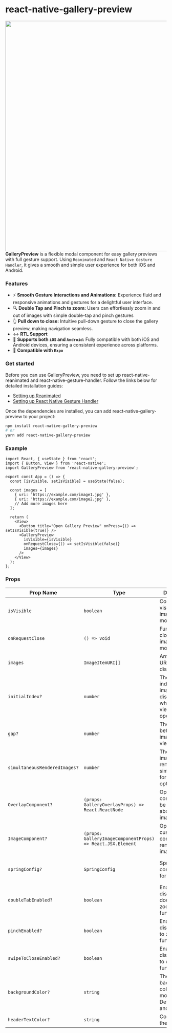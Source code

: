 


  
 # react-native-gallery-preview
  
  <div>
    <img align="right" height="720" src="https://raw.githubusercontent.com/chrizuuu/react-native-gallery-preview/main/example.gif">
  </div>

  **GalleryPreview** is a flexible modal component for easy gallery previews with full gesture support. Using `Reanimated` and `React Native Gesture Handler`, it gives a smooth and simple user experience for both iOS and Android.
  
  ### Features
  
  * ⚡  **Smooth Gesture Interactions and Animations:** Experience fluid and responsive animations and gestures for a delightful user interface.
  * 🔍 **Double Tap and Pinch to zoom:** Users can effortlessly zoom in and out of images with simple double-tap and pinch gestures
  * 👆 **Pull down to close:** Intuitive pull-down gesture to close the gallery preview, making navigation seamless.
  *  ↔️ **RTL Support**
  * 📱 **Supports both `iOS` and `Android`:** Fully compatible with both iOS and Android devices, ensuring a consistent experience across platforms.
  * 📱 **Compatible with `Expo`**
  ### Get started
  Before you can use GalleryPreview, you need to set up react-native-reanimated and react-native-gesture-handler. Follow the links below for detailed   installation guides:
  
  * [Setting up Reanimated](https://docs.swmansion.com/react-native-reanimated/docs/fundamentals/getting-started/#installation)
  * [Setting up React Native Gesture Handler](ht↔️tps://docs.swmansion.com/react-native-gesture-handler/docs/fundamentals/installation)

  Once the dependencies are installed, you can add react-native-gallery-preview to your project:
  
  ```sh
  npm install react-native-gallery-preview
  # or
  yarn add react-native-gallery-preview
  
  ```

### Example

```tsx
import React, { useState } from 'react';
import { Button, View } from 'react-native';
import GalleryPreview from 'react-native-gallery-preview';

export const App = () => {
  const [isVisible, setIsVisible] = useState(false);

  const images = [
    { uri: 'https://example.com/image1.jpg' },
    { uri: 'https://example.com/image2.jpg' },
    // Add more images here
  ];

  return (
    <View>
      <Button title="Open Gallery Preview" onPress={() => setIsVisible(true)} />
      <GalleryPreview
        isVisible={isVisible}
        onRequestClose={() => setIsVisible(false)}
        images={images}
      />
    </View>
  );
};
```

### Props

| Prop Name                  | Type                                      | Description                                                                                                                      | Default                                                                                                            |
|----------------------------|-------------------------------------------|----------------------------------------------------------------------------------------------------------------------------------|--------------------------------------------------------------------------------------------------------------------|
| `isVisible`                | `boolean`                                 | Controls the visibility of the image viewer modal.                                                                               | -                                                                                                                  |
| `onRequestClose`           | `() => void`                              | Function to close the image viewer modal.                                                                                        | -                                                                                                                  |
| `images`                   | `ImageItemURI[]`                          | Array of image URIs to be displayed.                                                                                             | -                                                                                                                  |
| `initialIndex?`             | `number`                                  | The initial index of the image to be displayed when the viewer is opened.                                                       | `0`                                                                                                                |
| `gap?`                      | `number`                                  | The gap between images in the viewer.                                                                                           | `24`                                                                                                               |
| `simultaneousRenderedImages?` | `number`                                  | The number of images rendered simultaneously for optimization.                                                                | `6`                                                                                                                |                                                                                                           |
| `OverlayComponent?`          | `(props: GalleryOverlayProps) => React.ReactNode` | Optional component to be rendered above the image viewer.                                                          | -                                                                                                                  |
| `ImageComponent?`           | `(props: GalleryImageComponentProps) => React.JSX.Element` | Optional custom component to render each image.                                                                                  | -                                                                                                                  |
| `springConfig?`             | `SpringConfig`                            | Spring configuration for animations.                                                                                             | `{ damping: 1000, mass: 1, stiffness: 250, restDisplacementThreshold: 0.02, restSpeedThreshold: 4 }`                |
| `doubleTabEnabled?`           | `boolean`                                        | Enable or disable double-tap to zoom functionality.                                                                              | `true`                                                                                                             |
| `pinchEnabled?`               | `boolean`                                        | Enable or disable pinch to zoom functionality.                                                                                   | `true`                                                                                                             |
| `swipeToCloseEnabled?`        | `boolean`                                        | Enable or disable swipe to close functionality.                                                                                  | `true`                                                                                                             |
| `backgroundColor?`        | `string`                                        | The background color of the modal, DefaultHeader, and StatusBar.                                                                                | `#000`     
| `headerTextColor?`        | `string`                                        |  Color of text in the header.                                                                                | `#fff`     

